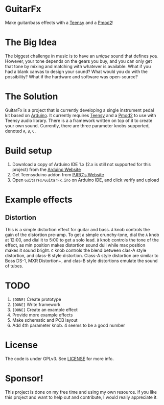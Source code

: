 # GuitarFx

Make guitar/bass effects with a
[Teensy](https://www.pjrc.com/store/teensy40.html) and a
[Pmod2](https://digilent.com/reference/pmod/pmodi2s2/start)!

# The Big Idea

The biggest challenge in music is to have an _unique_ sound that defines *you*.
However, your tone depends on the gears you buy, and you can only get that tone
by mixing and matching with whatever is available. What if you had a blank
canvas to design your sound? What would you do with the possibility? What if
the hardware and software was open-source?

# The Solution

GuitarFx is a project that is currently developing a single instrument pedal
kit based on [Arduino](https://www.arduino.cc/). It currently requires
[Teensy](https://www.pjrc.com/store/teensy40.html) and a
[Pmod2](https://digilent.com/reference/pmod/pmodi2s2/start) to use with Teensy
audio library. There is a a framework written on top of it to create your own
sound. Currently, there are three parameter knobs supported, denoted `A`, `B`,
`C`.

# Build setup
1. Download a copy of Arduino IDE 1.x (2.x is still not supported for this
   project) from the [Arduino Website](https://www.arduino.cc/en/software)
1. Get Teensyduino addon from [PJRC's Website](https://www.pjrc.com/teensy/td_download.html)
1. Open `GuitarFx/GuitarFx.ino` on Arduino IDE, and click verify and upload

# Example effects

## Distortion

This is a simple distortion effect for guitar and bass. `A` knob controls the
gain of the distortion pre-amp. To get a simple crunchy-tone, dial the `A` knob
at 12:00, and dial it to 5:00 to get a solo lead. `B` knob controls the tone of
the effect, as min position makes distortion sound dull while max position
makes it sound bright. `C` knob controls the blend between clas-A style
distortion, and class-B style distortion. Class-A style distortion are similar
to Boss DS-1, MXR Distortion+, and clas-B style distortions emulate the sound
of tubes.

# TODO

1. `[DONE]` Create prototype
1. `[DONE]` Write framework
1. `[DONE]` Create an example effect
1. Provide more example effects
1. Make schematic and PCB layout
1. Add 4th parameter knob. 4 seems to be a good number

# License

The code is under GPLv3. See [LICENSE](LICENSE) for more info.

# Sponsor!

This project is done on my free time and using my own resource. If you like
this project and want to help out and contribute, I would really appreciate it.
